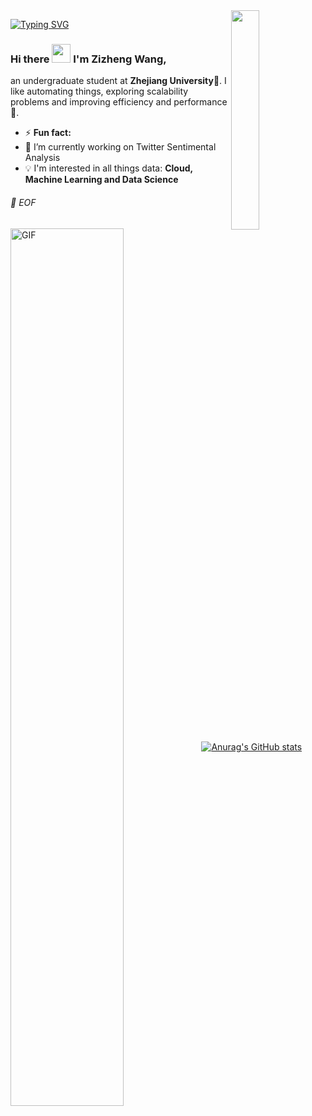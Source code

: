 <img align="right" src="https://media.giphy.com/media/6yU7IF9L3950A/giphy.gif" width="30%">

[![Typing SVG](https://readme-typing-svg.demolab.com?font=Fira+Code&size=30&pause=1000&color=000000&vCenter=true&width=435&height=30&lines=%3E%3E%3E+print(profile))](https://git.io/typing-svg)

### Hi there <img src="https://raw.githubusercontent.com/iampavangandhi/iampavangandhi/master/gifs/Hi.gif" width="30px"> I'm Zizheng Wang,
an undergraduate student at **Zhejiang University**📖. I like automating things, exploring scalability problems and improving efficiency and performance🚀. 
- ⚡ **Fun fact:** 
- 🔭 I’m currently working on Twitter Sentimental Analysis
- :bulb: I'm interested in all things data: **Cloud, Machine Learning and Data Science**


###### 💾 EOF

<img align="left" alt="GIF" src="https://media.giphy.com/media/13HgwGsXF0aiGY/giphy.gif" width="60%"/> 


&nbsp;&nbsp;&nbsp;&nbsp;&nbsp;


[![Anurag's GitHub stats](https://github-readme-stats.vercel.app/api?username=zizheng02)](https://github.com/anuraghazra/github-readme-stats)






